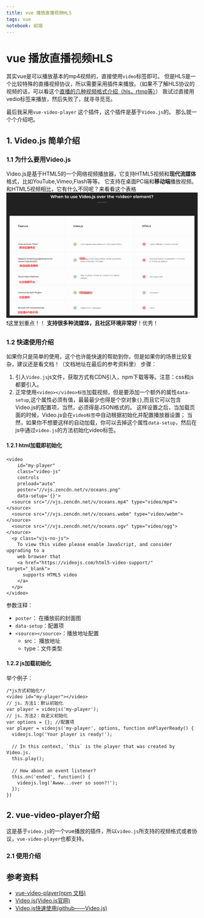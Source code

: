 ```yaml
---
title: vue 播放直播视频HLS
tags: vue
notebook: 前端
---
```

# vue 播放直播视频HLS
其实vue是可以播放基本的mp4视频的，直接使用`video`标签即可。
但是HLS是一个比较特殊的直播视频协议，所以需要采用插件来播放。（如果不了解HLS协议的视频的话，可以看这个[直播的几种视频格式介绍（hls，rtmp等）](https://github.com/heihuahe/lingBook/blob/master/%E5%89%8D%E7%AB%AF/others/%E7%9B%B4%E6%92%AD%E7%9A%84%E5%87%A0%E7%A7%8D%E8%A7%86%E9%A2%91%E6%A0%BC%E5%BC%8F%E4%BB%8B%E7%BB%8D%EF%BC%88hls%EF%BC%8Crtmp%E7%AD%89%EF%BC%89.md)）
我试过直接用vedio标签来播放，然后失败了，就寻寻觅觅。

最后我采用`vue-video-player` 这个插件，这个插件是基于`Video.js`的。
那么就一个个介绍吧。
## 1. Video.js 简单介绍
### 1.1 为什么要用Video.js
Video.js是基于HTML5的一个网络视频播放器，它支持HTML5视频和**现代流媒体**格式，比如YouTube,Vimeo,Flash等等。
它支持在桌面PC端和**移动端**播放视频。
和HTML5视频相比，它有什么不同呢？来看看这个表格
![](https://raw.githubusercontent.com/heihuahe/myGallery/master/noteImage/20191122173740.png)  
:exclamation:这里划重点！！
**支持很多种流媒体，且社区环境非常好**！优秀！
### 1.2 快速使用介绍
如果你只是简单的使用，这个也许能快速的帮助到你，但是如果你的场景比较复杂，建议还是看文档！（文档地址在最后的参考资料里）
步骤：  
1. 引入`Video.js`js文件，获取方式有CDN引入，npm下载等等。注意：css和js都要引入。
2. 正常使用`<video></video>标签`加载视频，但是要添加一个额外的属性`data-setup`,这个属性必须有值，最最最少也得是个空对象`{}`,而且它可以包含Video.js的配置项，当然，必须得是JSON格式的。
   这样设置之后，当加载页面的时候，Video.js会在`video标签`中自动根据初始化并配置播放器设置；
   当然，如果你不想要这样的自动加载，你可以去掉这个属性`data-setup`，然后在js中通过`video.js`的方法初始化video标签。

#### 1.2.1 html加载即初始化
```
<video
    id="my-player"
    class="video-js"
    controls
    preload="auto"
    poster="//vjs.zencdn.net/v/oceans.png"
    data-setup='{}'>
  <source src="//vjs.zencdn.net/v/oceans.mp4" type="video/mp4"></source>
  <source src="//vjs.zencdn.net/v/oceans.webm" type="video/webm"></source>
  <source src="//vjs.zencdn.net/v/oceans.ogv" type="video/ogg"></source>
  <p class="vjs-no-js">
    To view this video please enable JavaScript, and consider upgrading to a
    web browser that
    <a href="https://videojs.com/html5-video-support/" target="_blank">
      supports HTML5 video
    </a>
  </p>
</video>
```
参数注释：  
- `poster`： 在播放前的封面图
- `data-setup`：配置项
- `<source></source>`：播放地址配置
  - src： 播放地址
  - type：文件类型
#### 1.2.2 js加载初始化
举个例子：   
```
/*js方式初始化*/
<video id="my-player"></video>
// js，方法1：默认初始化
var player = videojs('my-player');
// js，方法2：自定义初始化
var options = {}; //配置项
var player = videojs('my-player', options, function onPlayerReady() {
  videojs.log('Your player is ready!');

  // In this context, `this` is the player that was created by Video.js.
  this.play();

  // How about an event listener?
  this.on('ended', function() {
    videojs.log('Awww...over so soon?!');
  });
})
```
## 2. vue-video-player介绍
这是基于`video.js`的一个vue播放的插件，所以`video.js`所支持的视频格式或者协议，`vue-video-player`也都支持。

### 2.1 使用介绍
## 参考资料
- [vue-video-player(npm 文档)](https://www.npmjs.com/package/vue-video-player)
- [Video.js(Video.js官网)](https://videojs.com/city)
- [Video.js快速使用(github——Video.js)](https://github.com/videojs/video.js)